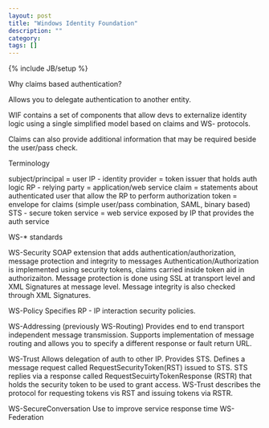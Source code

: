 ```yaml
---
layout: post
title: "Windows Identity Foundation"
description: ""
category: 
tags: []
---
```

{% include JB/setup %}


Why claims based authentication?

Allows you to delegate authentication to another entity.

WIF contains a set of components that allow devs to externalize identity logic using a single simplified model based on claims and WS- protocols.

Claims can also provide additional information that may be required beside the user/pass check.

Terminology

subject/principal = user
IP - identity provider = token issuer that holds auth logic
RP - relying party = application/web service
claim = statements about authenticated user that allow the RP to perform authorization
token = envelope for claims (simple user/pass combination, SAML, binary based)
STS - secure token service = web service exposed by IP that provides the auth service


WS-* standards 

WS-Security
SOAP extension that adds authentication/authorization, message protection and integrity to messages
Authentication/Authorization is implemented using security tokens, claims carried inside token  aid in authorizaiton.
Message protection is done using SSL at transport level and XML Signatures at message level.
Message integrity is also checked through XML Signatures.

WS-Policy
Specifies RP - IP interaction security policies.

WS-Addressing (previously WS-Routing)
Provides end to end transport independent message transmission.
Supports implementation of message routing and allows you to specify a different response or fault return URL.

WS-Trust
Allows delegation of auth to other IP.
Provides STS.
Defines a message request called RequestSecurityToken(RST) issued to STS. STS replies via a response called RequestSecuirtyTokenResponse (RSTR) that holds the security token to be used to grant access.
WS-Trust describes the protocol for requesting tokens vis RST and issuing tokens via RSTR.


WS-SecureConversation
Use to improve service response time 
WS-Federation





